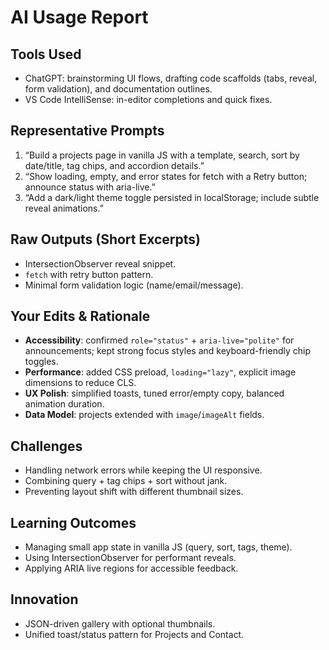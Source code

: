 

# AI Usage Report

## Tools Used
- ChatGPT: brainstorming UI flows, drafting code scaffolds (tabs, reveal, form validation), and documentation outlines.
- VS Code IntelliSense: in-editor completions and quick fixes.

## Representative Prompts
1. “Build a projects page in vanilla JS with a template, search, sort by date/title, tag chips, and accordion details.”
2. “Show loading, empty, and error states for fetch with a Retry button; announce status with aria-live.”
3. “Add a dark/light theme toggle persisted in localStorage; include subtle reveal animations.”

## Raw Outputs (Short Excerpts)
- IntersectionObserver reveal snippet.
- `fetch` with retry button pattern.
- Minimal form validation logic (name/email/message).

## Your Edits & Rationale
- **Accessibility**: confirmed `role="status"` + `aria-live="polite"` for announcements; kept strong focus styles and keyboard-friendly chip toggles.
- **Performance**: added CSS preload, `loading="lazy"`, explicit image dimensions to reduce CLS.
- **UX Polish**: simplified toasts, tuned error/empty copy, balanced animation duration.
- **Data Model**: projects extended with `image`/`imageAlt` fields.

## Challenges
- Handling network errors while keeping the UI responsive.
- Combining query + tag chips + sort without jank.
- Preventing layout shift with different thumbnail sizes.

## Learning Outcomes
- Managing small app state in vanilla JS (query, sort, tags, theme).
- Using IntersectionObserver for performant reveals.
- Applying ARIA live regions for accessible feedback.

## Innovation
- JSON-driven gallery with optional thumbnails.
- Unified toast/status pattern for Projects and Contact.
